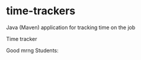 # time-trackers
Java (Maven) application for tracking time on the job

Time tracker


Good mrng Students:
